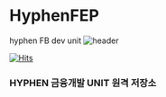 # HyphenFEP
hyphen FB dev unit
![header](https://capsule-render.vercel.app/api?type=waving&color=timeGradient&height=250&section=header&text=HYPHEN%20금융개발유닛%20📈&fontSize=70&fontAlignY=40)

[![Hits](https://hits.seeyoufarm.com/api/count/incr/badge.svg?url=https%3A%2F%2Fgithub.com%2Fpeterhyun1234)](https://hits.seeyoufarm.com) 

### HYPHEN 금융개발 UNIT 원격 저장소

<!--
**lee-seung-hyun96/lee-seung-hyun96** is a ✨ _special_ ✨ repository because its `README.md` (this file) appears on your GitHub profile.

Back-end :
<div>
<img src="https://img.shields.io/badge/Java-007396?style=flat-square&logo=java&logoColor=white"/>
<img src="https://img.shields.io/badge/Apache-D22128?=flat-square&logo=apache&logoColor=white"/>
<img src="https://img.shields.io/badge/Apache%20Tomcat-F8DC75?=flat-square&logo=apache-tomcat&logoColor=black"/>
</div><br>
<div>
<img src="https://img.shields.io/badge/Oracle-f80000?style=flat-square&logo=oracle&logoColor=white"/>
</div><br>

Workplace :
<div>
<img src="https://img.shields.io/badge/Eclipse-2A2152?style=flat-square&logo=eclipse&logoColor=white"/>
<img src="https://img.shields.io/badge/Eclipse-2A2152?style=flat-square&logo=eclipse&logoColor=white"/>

</div><br>

- 🔭작업 진행 중

![header](https://capsule-render.vercel.app/api?type=waving&color=timeGradient&height=250&section=footer&fontAlignY=40)
